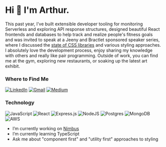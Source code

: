 # Hi 👋 I'm Arthur. 

This past year, I've built extensible developer tooling for monitoring Serverless and exploring API response structures, designed beautiful React frontends and databases to help track and realize people's fitness goals and was invited to speak at a Jeeny and Bractlet sponsored speaker series, where I discussed the [state of CSS libraries](https://www.youtube.com/watch?v=d6jGT5SKE_A) and various styling approaches. I absolutely love the development process, enjoy sharing my knowledge with others and really like pair programming. Outside of work, you can find me at the gym, exploring new restaurants, or soaking up the latest art exhibit.

<h3>Where to Find Me</h3>

[![LinkedIn](https://img.shields.io/badge/linkedin-%230077B5.svg?style=for-the-badge&logo=linkedin&logoColor=white)](https://www.linkedin.com/in/arthursu/)
[![Gmail](https://img.shields.io/badge/Gmail-D14836?style=for-the-badge&logo=gmail&logoColor=white)](mailto:arthur.su.dev@gmail.com)
[![Medium](https://img.shields.io/badge/Medium-Follow-%2312100E?style=for-the-badge&logo=medium)](https://medium.com/@arthursu22)



<h3>Technology</h3>
  
![JavaScript](https://img.shields.io/badge/javascript-%23323330.svg?style=for-the-badge&logo=javascript&logoColor=%23F7DF1E)
![React](https://img.shields.io/badge/react-%2320232a.svg?style=for-the-badge&logo=react&logoColor=%2361DAFB)
![Express.js](https://img.shields.io/badge/express.js-%23404d59.svg?style=for-the-badge&logo=express&logoColor=%2361DAFB)
![NodeJS](https://img.shields.io/badge/node.js-6DA55F?style=for-the-badge&logo=node.js&logoColor=white)
![Postgres](https://img.shields.io/badge/postgres-%23316192.svg?style=for-the-badge&logo=postgresql&logoColor=white)
![MongoDB](https://img.shields.io/badge/MongoDB-%234ea94b.svg?style=for-the-badge&logo=mongodb&logoColor=white)
![AWS](https://img.shields.io/badge/AWS-%23FF9900.svg?style=for-the-badge&logo=amazon-aws&logoColor=white)

- I’m currently working on [Nimbus](https://github.com/oslabs-beta/nimbus)
- I’m currently learning TypeScript
- Ask me about "component first" and "utility first" approaches to styling

